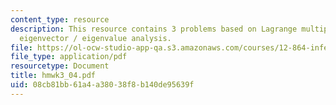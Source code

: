 ```yaml
---
content_type: resource
description: This resource contains 3 problems based on Lagrange multipliers, and
  eigenvector / eigenvalue analysis.
file: https://ol-ocw-studio-app-qa.s3.amazonaws.com/courses/12-864-inference-from-data-and-models-spring-2005/08cb81bb61a4a38038f8b140de95639f_hmwk3_04.pdf
file_type: application/pdf
resourcetype: Document
title: hmwk3_04.pdf
uid: 08cb81bb-61a4-a380-38f8-b140de95639f
---
```

